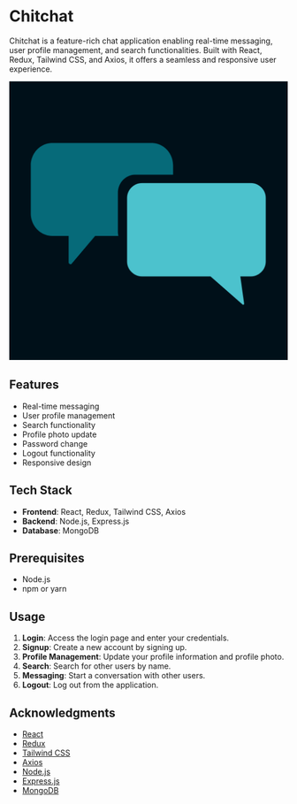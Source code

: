 # Chitchat

Chitchat is a feature-rich chat application enabling real-time messaging, user profile management, and search functionalities. Built with React, Redux, Tailwind CSS, and Axios, it offers a seamless and responsive user experience.

[![Chitchat Logo](https://github.com/chintan1164/Chitchat-chat-application/blob/main/frontend/public/ChitChat.png)](https://chitchat-chat-application.vercel.app/)

## Features

- Real-time messaging
- User profile management
- Search functionality
- Profile photo update
- Password change
- Logout functionality
- Responsive design

## Tech Stack

- **Frontend**: React, Redux, Tailwind CSS, Axios
- **Backend**: Node.js, Express.js
- **Database**: MongoDB

## Prerequisites

- Node.js
- npm or yarn

## Usage

1. **Login**: Access the login page and enter your credentials.
2. **Signup**: Create a new account by signing up.
3. **Profile Management**: Update your profile information and profile photo.
4. **Search**: Search for other users by name.
5. **Messaging**: Start a conversation with other users.
6. **Logout**: Log out from the application.

## Acknowledgments

- [React](https://reactjs.org/)
- [Redux](https://redux.js.org/)
- [Tailwind CSS](https://tailwindcss.com/)
- [Axios](https://axios-http.com/)
- [Node.js](https://nodejs.org/)
- [Express.js](https://expressjs.com/)
- [MongoDB](https://www.mongodb.com/)
